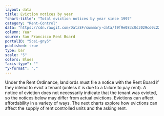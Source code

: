 ```yaml
---
layout: data
title: Eviction notices by year
"chart-title": "Total eviction notices by year since 1997"
category: "Rent-Control"
data: "https://cdn.rawgit.com/DataSF/summary-data/f9f9e083c0d3029cd0c22017b840482f2e2ef796/eviction_notices_over_time.csv"
column: Year
source: San Francisco Rent Board
portalID: "5cei-gny5"
published: true
type: bar
scale: "5"
colors: Blues
"axis-type": ""
"y-format": ","
---
```


Under the Rent Ordinance, landlords must file a notice with the Rent Board if they intend to evict a tenant (unless it is due to a failure to pay rent). A notice of eviction does not necessarily indicate that the tenant was evicted, so the notices below may differ from actual evictions. Evictions can affect affordability in a variety of ways. The next charts explore how evictions can affect the supply of rent controlled units and the asking rent.